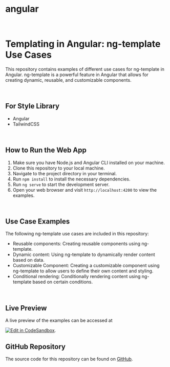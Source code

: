 # angular 

<br>


# Templating in Angular: ng-template Use Cases

This repository contains examples of different use cases for ng-template in Angular. ng-template is a powerful feature in Angular that allows for creating dynamic, reusable, and customizable components.

<br>


## For Style Library

- Angular
- TailwindCSS

<br>


## How to Run the Web App

1. Make sure you have Node.js and Angular CLI installed on your machine.
2. Clone this repository to your local machine.
3. Navigate to the project directory in your terminal.
4. Run `npm install` to install the necessary dependencies.
5. Run `ng serve` to start the development server.
6. Open your web browser and visit `http://localhost:4200` to view the examples.

<br>


## Use Case Examples

The following ng-template use cases are included in this repository:

- Reusable components: Creating reusable components using ng-template.
- Dynamic content: Using ng-template to dynamically render content based on data.
- Customizable Component: Creating a customizable component using ng-template to allow users to define their own content and styling.
- Conditional rendering: Conditionally rendering content using ng-template based on certain conditions.

<br>

## Live Preview

A live preview of the examples can be accessed at

[![Edit in CodeSandbox](https://assets.codesandbox.io/github/button-edit-lime.svg)](https://codesandbox.io/p/github/nirajprakash/ng-template-usecase).



## GitHub Repository

The source code for this repository can be found on [GitHub](https://github.com/nirajprakash/ng-template-usecase).
<!-- 
https://codesandbox.io/p/github/nirajprakash/ng-template-usecase -->